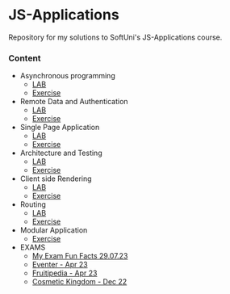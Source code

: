 
# JS-Applications
Repository for my solutions to SoftUni's JS-Applications course.
### Content
* Asynchronous programming
  * [LAB](https://github.com/PetarPetrov01/SoftUni-Javascript-Path/tree/3493c1e0ccda624b96631aa9f4aba3915d371ed5/JS-Applications/Asynchronous%20programming)
  * [Exercise](https://github.com/PetarPetrov01/SoftUni-Javascript-Path/tree/386f5eb5fdedfdf9583fd31a96ad45ee0b902c72/JS-Applications/Asynchronous%20programming%20EXC)
* Remote Data and Authentication
  * [LAB](https://github.com/PetarPetrov01/SoftUni-Javascript-Path/tree/386f5eb5fdedfdf9583fd31a96ad45ee0b902c72/JS-Applications/Remote%20Data%20and%20Authentication)
  * [Exercise](https://github.com/PetarPetrov01/SoftUni-Javascript-Path/tree/c03a9ba4ced33d4a9b1072ae83ee95298aea564b/JS-Applications/Remote%20Data%20and%20Authentication%20EXC)
* Single Page Application
  * [LAB](https://github.com/PetarPetrov01/SoftUni-Javascript-Path/tree/c03a9ba4ced33d4a9b1072ae83ee95298aea564b/JS-Applications/Single%20Page%20Application)
  * [Exercise](https://github.com/PetarPetrov01/SoftUni-Javascript-Path/tree/c89a0f9db7a432b8ef834c8b2d7a0f62cd63a599/JS-Applications/Single%20Page%20Application%20EXC)
* Architecture and Testing
  * [LAB](https://github.com/PetarPetrov01/SoftUni-Javascript-Path/tree/c89a0f9db7a432b8ef834c8b2d7a0f62cd63a599/JS-Applications/Architecture%20and%20Testing)
  * [Exercise](https://github.com/PetarPetrov01/SoftUni-Javascript-Path/tree/c89a0f9db7a432b8ef834c8b2d7a0f62cd63a599/JS-Applications/Architecture%20and%20Testing%20EXC)
* Client side Rendering
  * [LAB](https://github.com/PetarPetrov01/SoftUni-Javascript-Path/tree/8c062e4a1c3327ebb18b71fbddbcb7f137010878/JS-Applications/Client%20side%20Rendering)
  * [Exercise](https://github.com/PetarPetrov01/SoftUni-Javascript-Path/tree/8c062e4a1c3327ebb18b71fbddbcb7f137010878/JS-Applications/Client%20side%20Rendering%20EXC)
* Routing
  * [LAB](https://github.com/PetarPetrov01/SoftUni-Javascript-Path/tree/58e814064972d13dc8e8297333ddf540ff770792/JS-Applications/Routing)
  * [Exercise](https://github.com/PetarPetrov01/SoftUni-Javascript-Path/tree/58e814064972d13dc8e8297333ddf540ff770792/JS-Applications/Routing%20EXC)
* Modular Application
  * [Exercise](https://github.com/PetarPetrov01/SoftUni-Javascript-Path/tree/5c9746d850c7aefad64ad0a831367a4b215e9fbd/JS-Applications/Modular%20Application%20EXC)
* EXAMS
  * [My Exam Fun Facts 29.07.23](https://github.com/PetarPetrov01/SoftUni-Javascript-Path/tree/f671451b58f3e851ab974ef0a2ae53db2a650b63/JS-Applications/EXAMS/MyExam)
  * [Eventer - Apr 23](https://github.com/PetarPetrov01/SoftUni-Javascript-Path/tree/bd9ceef421ae249be5f7b4c6d18b2bac62a8a142/JS-Applications/EXAMS/Eventer_Apr_23)
  * [Fruitipedia - Apr 23](https://github.com/PetarPetrov01/SoftUni-Javascript-Path/tree/797767598a4819d8ef78e46925420d6a43955b98/JS-Applications/EXAMS/Fuitipedeia_Apr_23)
  * [Cosmetic Kingdom - Dec 22](https://github.com/PetarPetrov01/SoftUni-Javascript-Path/tree/8708dd476d06232ee7aa9a2f4d430a7488d7f99d/JS-Applications/EXAMS/CosmeticKingdom_Dec_22)
